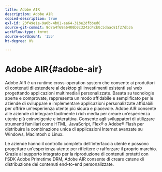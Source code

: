 ```yaml
---
title: Adobe AIR
description: Adobe AIR
copied-description: true
exl-id: 23f49e1e-9a0b-4b01-aa64-31be2dfbbed6
source-git-commit: 8d7a4f69a6400b0c3242d4cb0c5daac81f27db3a
workflow-type: tm+mt
source-wordcount: '155'
ht-degree: 0%

---
```


# Adobe AIR{#adobe-air}

Adobe AIR è un runtime cross-operation system che consente ai produttori di contenuti di estendere al desktop gli investimenti esistenti sul web progettando applicazioni multimediali personalizzate. Basata su tecnologie aperte e comprovate, rappresenta un modo affidabile e semplificato per le aziende di sviluppare e implementare applicazioni personalizzate affidabili per offrire un&#39;esperienza utente più sicura e piacevole. Adobe AIR consente alle aziende di integrare facilmente i rich media per creare un’esperienza utente più coinvolgente e interattiva. Consente agli sviluppatori di utilizzare strumenti familiari come HTML, JavaScript, Flex® o Adobe® Flash per distribuire la combinazione unica di applicazioni Internet avanzate su Windows, Macintosh o Linux.

Le aziende hanno il controllo completo dell&#39;interfaccia utente e possono progettare un&#39;esperienza utente per riflettere e rafforzare il proprio marchio. Grazie al supporto integrato per la riproduzione di contenuti protetti con l’SDK Adobe Primetime DRM, Adobe AIR consente di creare catene di distribuzione dei contenuti end-to-end personalizzate.
